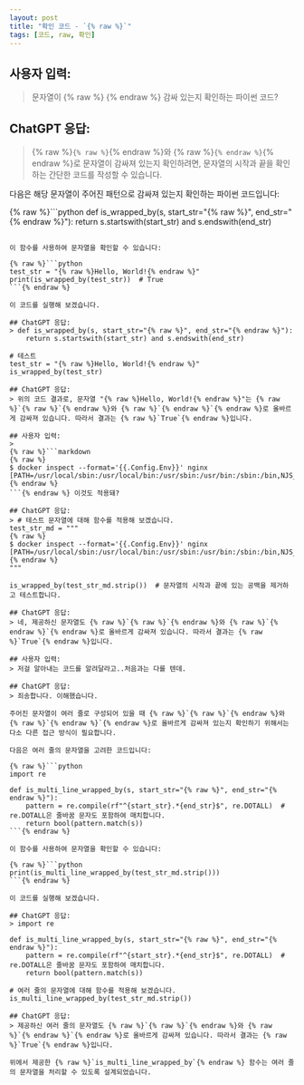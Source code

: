 ```yaml
---
layout: post
title: "확인 코드 - `{% raw %}`"
tags: [코드, raw, 확인]
---
```


## 사용자 입력:
> 문자열이 {% raw %} {% endraw %} 감싸 있는지 확인하는 파이썬 코드?

## ChatGPT 응답:
> {% raw %}`{% raw %}`{% endraw %}와 {% raw %}`{% endraw %}`{% endraw %}로 문자열이 감싸져 있는지 확인하려면, 문자열의 시작과 끝을 확인하는 간단한 코드를 작성할 수 있습니다.

다음은 해당 문자열이 주어진 패턴으로 감싸져 있는지 확인하는 파이썬 코드입니다:

{% raw %}```python
def is_wrapped_by(s, start_str="{% raw %}", end_str="{% endraw %}"):
    return s.startswith(start_str) and s.endswith(end_str)
```{% endraw %}

이 함수를 사용하여 문자열을 확인할 수 있습니다:

{% raw %}```python
test_str = "{% raw %}Hello, World!{% endraw %}"
print(is_wrapped_by(test_str))  # True
```{% endraw %}

이 코드를 실행해 보겠습니다.

## ChatGPT 응답:
> def is_wrapped_by(s, start_str="{% raw %}", end_str="{% endraw %}"):
    return s.startswith(start_str) and s.endswith(end_str)

# 테스트
test_str = "{% raw %}Hello, World!{% endraw %}"
is_wrapped_by(test_str)

## ChatGPT 응답:
> 위의 코드 결과로, 문자열 "{% raw %}Hello, World!{% endraw %}"는 {% raw %}`{% raw %}`{% endraw %}와 {% raw %}`{% endraw %}`{% endraw %}로 올바르게 감싸져 있습니다. 따라서 결과는 {% raw %}`True`{% endraw %}입니다.

## 사용자 입력:
> 
{% raw %}```markdown
{% raw %}
$ docker inspect --format='{{.Config.Env}}' nginx
[PATH=/usr/local/sbin:/usr/local/bin:/usr/sbin:/usr/bin:/sbin:/bin,NJS_VERSION=0.6.1,PKG_RELEASE=1~buster]
{% endraw %}
```{% endraw %} 이것도 적용돼?

## ChatGPT 응답:
> # 테스트 문자열에 대해 함수를 적용해 보겠습니다.
test_str_md = """
{% raw %}
$ docker inspect --format='{{.Config.Env}}' nginx
[PATH=/usr/local/sbin:/usr/local/bin:/usr/sbin:/usr/bin:/sbin:/bin,NJS_VERSION=0.6.1,PKG_RELEASE=1~buster]
{% endraw %}
"""

is_wrapped_by(test_str_md.strip())  # 문자열의 시작과 끝에 있는 공백을 제거하고 테스트합니다.

## ChatGPT 응답:
> 네, 제공하신 문자열도 {% raw %}`{% raw %}`{% endraw %}와 {% raw %}`{% endraw %}`{% endraw %}로 올바르게 감싸져 있습니다. 따라서 결과는 {% raw %}`True`{% endraw %}입니다.

## 사용자 입력:
> 저걸 알아내는 코드를 알려달라고..처음과는 다를 텐데.

## ChatGPT 응답:
> 죄송합니다. 이해했습니다.

주어진 문자열이 여러 줄로 구성되어 있을 때 {% raw %}`{% raw %}`{% endraw %}와 {% raw %}`{% endraw %}`{% endraw %}로 올바르게 감싸져 있는지 확인하기 위해서는 다소 다른 접근 방식이 필요합니다.

다음은 여러 줄의 문자열을 고려한 코드입니다:

{% raw %}```python
import re

def is_multi_line_wrapped_by(s, start_str="{% raw %}", end_str="{% endraw %}"):
    pattern = re.compile(rf"^{start_str}.*{end_str}$", re.DOTALL)  # re.DOTALL은 줄바꿈 문자도 포함하여 매치합니다.
    return bool(pattern.match(s))
```{% endraw %}

이 함수를 사용하여 문자열을 확인할 수 있습니다:

{% raw %}```python
print(is_multi_line_wrapped_by(test_str_md.strip()))
```{% endraw %}

이 코드를 실행해 보겠습니다.

## ChatGPT 응답:
> import re

def is_multi_line_wrapped_by(s, start_str="{% raw %}", end_str="{% endraw %}"):
    pattern = re.compile(rf"^{start_str}.*{end_str}$", re.DOTALL)  # re.DOTALL은 줄바꿈 문자도 포함하여 매치합니다.
    return bool(pattern.match(s))

# 여러 줄의 문자열에 대해 함수를 적용해 보겠습니다.
is_multi_line_wrapped_by(test_str_md.strip())

## ChatGPT 응답:
> 제공하신 여러 줄의 문자열도 {% raw %}`{% raw %}`{% endraw %}와 {% raw %}`{% endraw %}`{% endraw %}로 올바르게 감싸져 있습니다. 따라서 결과는 {% raw %}`True`{% endraw %}입니다. 

위에서 제공한 {% raw %}`is_multi_line_wrapped_by`{% endraw %} 함수는 여러 줄의 문자열을 처리할 수 있도록 설계되었습니다.

